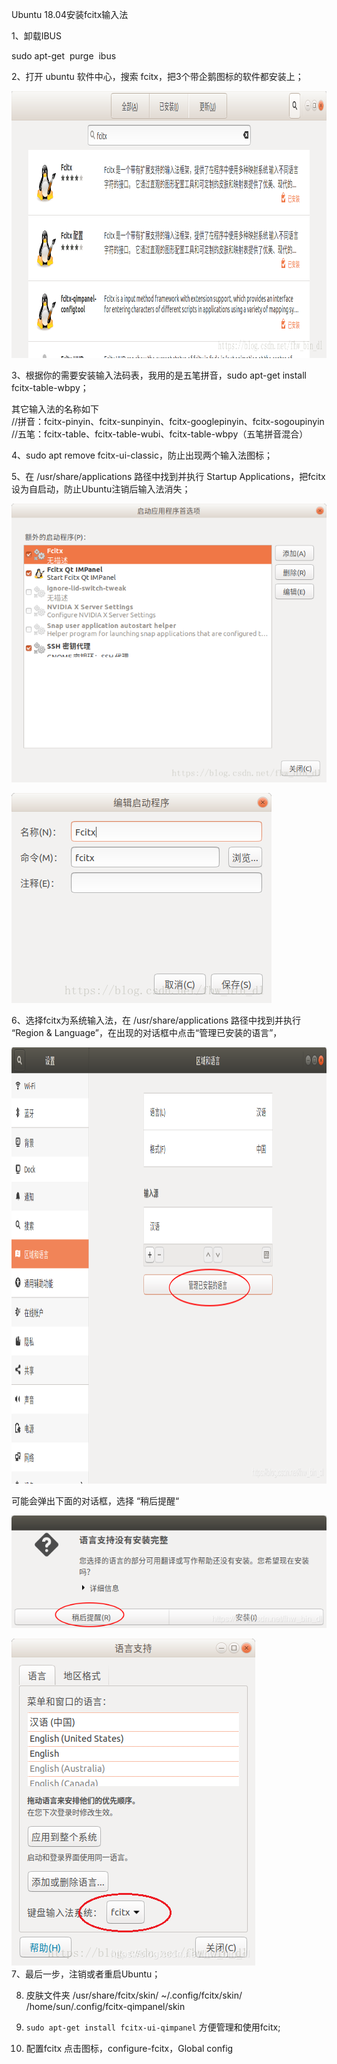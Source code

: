 Ubuntu 18.04安装fcitx输入法

1、卸载IBUS

sudo apt-get  purge  ibus

2、打开 ubuntu 软件中心，搜索 fcitx，把3个带企鹅图标的软件都安装上；

<img width="962" height="427" src="../../_resources/c224094bc2ef436396a4cd7af840d5ac.png"/>

3、根据你的需要安装输入法码表，我用的是五笔拼音，sudo apt-get install fcitx-table-wbpy；

其它输入法的名称如下  
//拼音：fcitx-pinyin、fcitx-sunpinyin、fcitx-googlepinyin、fcitx-sogoupinyin  
//五笔：fcitx-table、fcitx-table-wubi、fcitx-table-wbpy（五笔拼音混合）

4、sudo apt remove fcitx-ui-classic，防止出现两个输入法图标；  

5、在 /usr/share/applications 路径中找到并执行 Startup Applications，把fcitx设为自启动，防止Ubuntu注销后输入法消失；

![](../../_resources/e579718ea7dd43b6937069bce8d8d7ef.png)

![](../../_resources/e165441548004c5c9255fd1ce07f3e74.png)

6、选择fcitx为系统输入法，在 /usr/share/applications 路径中找到并执行 “Region & Language”，在出现的对话框中点击“管理已安装的语言”，

<img width="962" height="698" src="../../_resources/ae86984d7ad846a9aaa59293a82cd60d.png"/>

可能会弹出下面的对话框，选择 “稍后提醒“

![](../../_resources/75b085ef8f4a4ccb85e395bcdba2d923.png)

![](../../_resources/e66cda5268354b939466de4de21fadc9.png)  
7、最后一步，注销或者重启Ubuntu；

8. 皮肤文件夹
/usr/share/fcitx/skin/
~/.config/fcitx/skin/
/home/sun/.config/fcitx-qimpanel/skin

9. `sudo apt-get install fcitx-ui-qimpanel`
方便管理和使用fcitx;


10. 配置fcitx
点击图标，configure-fcitx，Global config

